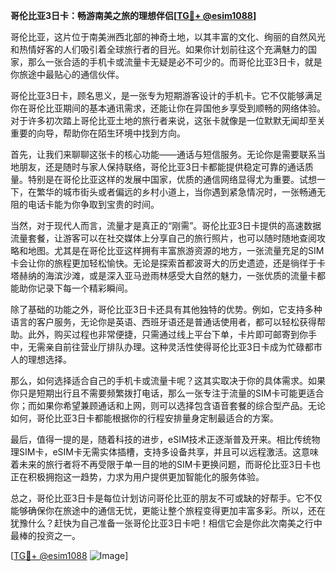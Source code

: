 **哥伦比亚3日卡：畅游南美之旅的理想伴侣[[TG💪+ @esim1088](https://t.me/s/esim1088)]**

哥伦比亚，这片位于南美洲西北部的神奇土地，以其丰富的文化、绚丽的自然风光和热情好客的人们吸引着全球旅行者的目光。如果你计划前往这个充满魅力的国家，那么一张合适的手机卡或流量卡无疑是必不可少的。而哥伦比亚3日卡，就是你旅途中最贴心的通信伙伴。

哥伦比亚3日卡，顾名思义，是一张专为短期游客设计的手机卡。它不仅能够满足你在哥伦比亚期间的基本通讯需求，还能让你在异国他乡享受到顺畅的网络体验。对于许多初次踏上哥伦比亚土地的旅行者来说，这张卡就像是一位默默无闻却至关重要的向导，帮助你在陌生环境中找到方向。

首先，让我们来聊聊这张卡的核心功能——通话与短信服务。无论你是需要联系当地朋友，还是随时与家人保持联络，哥伦比亚3日卡都能提供稳定可靠的通话质量。特别是在哥伦比亚这样的发展中国家，优质的通信网络显得尤为重要。试想一下，在繁华的城市街头或者偏远的乡村小道上，当你遇到紧急情况时，一张畅通无阻的电话卡能为你争取到宝贵的时间。

当然，对于现代人而言，流量才是真正的“刚需”。哥伦比亚3日卡提供的高速数据流量套餐，让游客可以在社交媒体上分享自己的旅行照片，也可以随时随地查阅攻略和地图。尤其是在哥伦比亚这样拥有丰富旅游资源的地方，一张流量充足的SIM卡会让你的旅程更加轻松愉快。无论是探索首都波哥大的历史遗迹，还是徜徉于卡塔赫纳的海滨沙滩，或是深入亚马逊雨林感受大自然的魅力，一张优质的流量卡都能助你记录下每一个精彩瞬间。

除了基础的功能之外，哥伦比亚3日卡还具有其他独特的优势。例如，它支持多种语言的客户服务，无论你是英语、西班牙语还是普通话使用者，都可以轻松获得帮助。此外，购买过程也非常便捷，只需通过线上平台下单，卡片即可邮寄到你手中，无需亲自前往营业厅排队办理。这种灵活性使得哥伦比亚3日卡成为忙碌都市人的理想选择。

那么，如何选择适合自己的手机卡或流量卡呢？这其实取决于你的具体需求。如果你只是短期出行且不需要频繁拨打电话，那么一张专注于流量的SIM卡可能更适合你；而如果你希望兼顾通话和上网，则可以选择包含语音套餐的综合型产品。无论如何，哥伦比亚3日卡都能根据你的行程安排量身定制最适合的方案。

最后，值得一提的是，随着科技的进步，eSIM技术正逐渐普及开来。相比传统物理SIM卡，eSIM卡无需实体插槽，支持多设备共享，并且可以远程激活。这意味着未来的旅行者将不再受限于单一目的地的SIM卡更换问题，而哥伦比亚3日卡也正在积极拥抱这一趋势，力求为用户提供更加智能化的服务体验。

总之，哥伦比亚3日卡是每位计划访问哥伦比亚的朋友不可或缺的好帮手。它不仅能够确保你在旅途中的通信无忧，更能让整个旅程变得更加丰富多彩。所以，还在犹豫什么？赶快为自己准备一张哥伦比亚3日卡吧！相信它会是你此次南美之行中最棒的投资之一。

[[TG💪+ @esim1088](https://t.me/s/esim1088) ![Image](https://i.postimg.cc/4NQfJmqS/Snipaste-2025-05-13-00-14-12.png)]